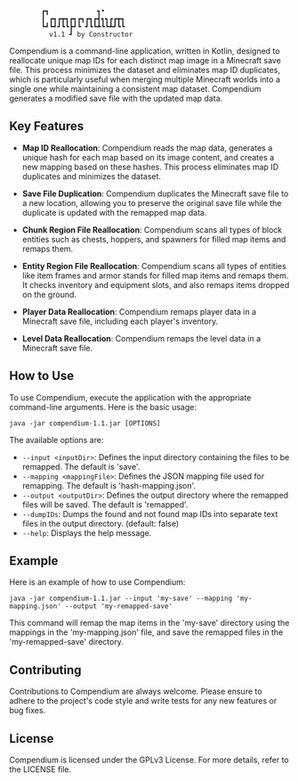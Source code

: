 ```
        ┏┓            ┓•     
        ┃ ┏┓┏┳┓┏┓┏┓┏┓┏┫┓┓┏┏┳┓
        ┗┛┗┛┛┗┗┣┛┗ ┛┗┗┻┗┗┻┛┗┗
          v1.1 ┛ by Constructor
```

Compendium is a command-line application,
written in Kotlin, designed to reallocate unique map IDs for each distinct map image in a Minecraft save file.
This process minimizes the dataset and eliminates map ID duplicates,
which is particularly useful
when merging multiple Minecraft worlds into a single one while maintaining a consistent map dataset.
Compendium generates a modified save file with the updated map data.

## Key Features

- **Map ID Reallocation**: Compendium reads the map data, generates a unique hash for each map based on its image content, and creates a new mapping based on these hashes. This process eliminates map ID duplicates and minimizes the dataset.

- **Save File Duplication**: Compendium duplicates the Minecraft save file to a new location, allowing you to preserve the original save file while the duplicate is updated with the remapped map data.

- **Chunk Region File Reallocation**: Compendium scans all types of block entities such as chests, hoppers, and spawners for filled map items and remaps them.

- **Entity Region File Reallocation**: Compendium scans all types of entities like item frames and armor stands for filled map items and remaps them. It checks inventory and equipment slots, and also remaps items dropped on the ground.

- **Player Data Reallocation**: Compendium remaps player data in a Minecraft save file, including each player's inventory.

- **Level Data Reallocation**: Compendium remaps the level data in a Minecraft save file.

## How to Use

To use Compendium, execute the application with the appropriate command-line arguments. Here is the basic usage:

```
java -jar compendium-1.1.jar [OPTIONS]
```

The available options are:

- `--input <inputDir>`: Defines the input directory containing the files to be remapped. The default is 'save'.
- `--mapping <mappingFile>`: Defines the JSON mapping file used for remapping. The default is 'hash-mapping.json'.
- `--output <outputDir>`: Defines the output directory where the remapped files will be saved. The default is 'remapped'.
- `--dumpIDs`: Dumps the found and not found map IDs into separate text files in the output directory. (default: false)
- `--help`: Displays the help message.

## Example

Here is an example of how to use Compendium:

```
java -jar compendium-1.1.jar --input 'my-save' --mapping 'my-mapping.json' --output 'my-remapped-save'
```

This command will remap the map items in the 'my-save' directory using the mappings in the 'my-mapping.json' file, and save the remapped files in the 'my-remapped-save' directory.

## Contributing

Contributions to Compendium are always welcome. Please ensure to adhere to the project's code style and write tests for any new features or bug fixes.

## License

Compendium is licensed under the GPLv3 License. For more details, refer to the LICENSE file.